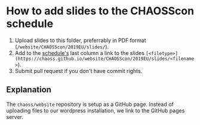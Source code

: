 # How to add slides to the CHAOSScon schedule

1. Upload slides to this folder, preferrably in 
  PDF format (`/website/CHAOSScon/2019EU/slides/`).
2. Add to the [schedule's](../schedule.md) last column a link to the 
  slides `[<filetype>](https://chaoss.github.io/website/CHAOSScon/2019EU/slides/<filename>`).
3. Submit pull request if you don't have commit rights.

## Explanation
The `chaoss/website` repository is setup as a GitHub page. 
Instead of uploading files to our wordpress installation, we link to the GitHub pages server.
